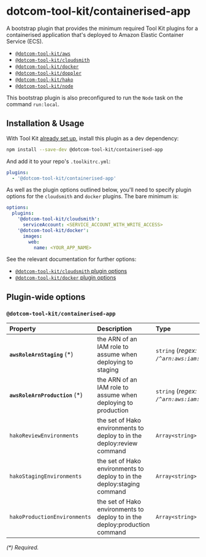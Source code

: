 # dotcom-tool-kit/containerised-app

A bootstrap plugin that provides the minimum required Tool Kit plugins for a containerised application that's deployed to Amazon Elastic Container Service (ECS).

  - [`@dotcom-tool-kit/aws`](https://github.com/Financial-Times/dotcom-tool-kit/tree/main/plugins/aws)
  - [`@dotcom-tool-kit/cloudsmith`](https://github.com/Financial-Times/dotcom-tool-kit/tree/main/plugins/cloudsmith)
  - [`@dotcom-tool-kit/docker`](https://github.com/Financial-Times/dotcom-tool-kit/tree/main/plugins/docker)
  - [`@dotcom-tool-kit/doppler`](https://github.com/Financial-Times/dotcom-tool-kit/tree/main/plugins/doppler)
  - [`@dotcom-tool-kit/hako`](https://github.com/Financial-Times/dotcom-tool-kit/tree/main/plugins/hako)
  - [`@dotcom-tool-kit/node`](https://github.com/Financial-Times/dotcom-tool-kit/tree/main/plugins/node)

This bootstrap plugin is also preconfigured to run the `Node` task on the command `run:local`.

## Installation & Usage

With Tool Kit [already set up](https://github.com/financial-times/dotcom-tool-kit#installing-and-using-tool-kit), install this plugin as a dev dependency:

```sh
npm install --save-dev @dotcom-tool-kit/containerised-app
```

And add it to your repo's `.toolkitrc.yml`:

```yml
plugins:
  - '@dotcom-tool-kit/containerised-app'
```

As well as the plugin options outlined below, you'll need to specify plugin options for the `cloudsmith` and `docker` plugins. The bare minimum is:

```yml
options:
  plugins:
    '@dotcom-tool-kit/cloudsmith':
      serviceAccount: <SERVICE_ACCOUNT_WITH_WRITE_ACCESS>
    '@dotcom-tool-kit/docker':
      images:
        web:
          name: <YOUR_APP_NAME>
```

See the relevant documentation for further options:

  - [`@dotcom-tool-kit/cloudsmith` plugin options](https://github.com/Financial-Times/dotcom-tool-kit/tree/main/plugins/cloudsmith#plugin-wide-options)
  - [`@dotcom-tool-kit/docker` plugin options](https://github.com/Financial-Times/dotcom-tool-kit/tree/main/plugins/docker#plugin-wide-options)


<!-- begin autogenerated docs -->
## Plugin-wide options

### `@dotcom-tool-kit/containerised-app`

| Property                        | Description                                                                | Type                                             | Default                |
| :------------------------------ | :------------------------------------------------------------------------- | :----------------------------------------------- | :--------------------- |
| **`awsRoleArnStaging`** (\*)    | the ARN of an IAM role to assume when deploying to staging                 | `string` (_regex: `/^arn:aws:iam::\d+:role\//`_) |                        |
| **`awsRoleArnProduction`** (\*) | the ARN of an IAM role to assume when deploying to production              | `string` (_regex: `/^arn:aws:iam::\d+:role\//`_) |                        |
| `hakoReviewEnvironments`        | the set of Hako environments to deploy to in the deploy:review command     | `Array<string>`                                  | `["ft-com-review-eu"]` |
| `hakoStagingEnvironments`       | the set of Hako environments to deploy to in the deploy:staging command    | `Array<string>`                                  | `["ft-com-test-eu"]`   |
| `hakoProductionEnvironments`    | the set of Hako environments to deploy to in the deploy:production command | `Array<string>`                                  | `["ft-com-prod-eu"]`   |

_(\*) Required._
<!-- end autogenerated docs -->
